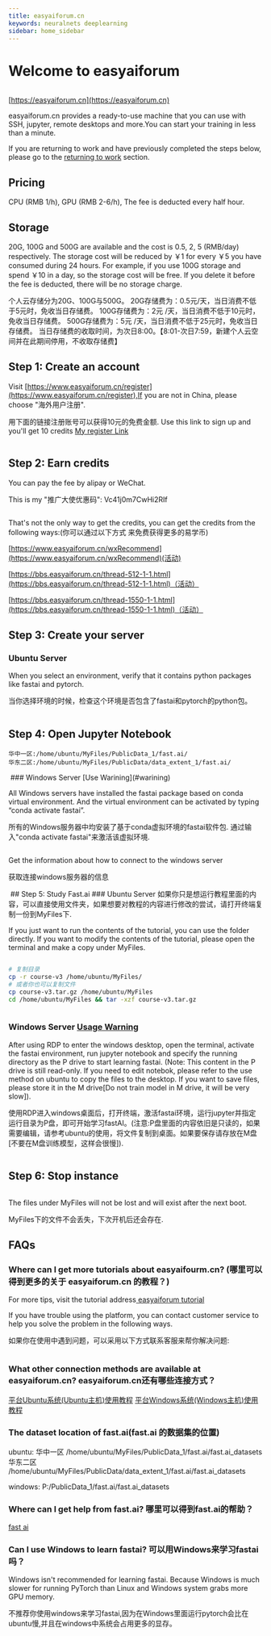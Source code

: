 ```yaml
---
title: easyaiforum.cn
keywords: neuralnets deeplearning
sidebar: home_sidebar
---
```


# Welcome to easyaiforum 
<img alt="" src="/images/easyaiforum/mainpage.png" class="screenshot">

[https://easyaiforum.cn](https://easyaiforum.cn)

easyaiforum.cn provides a ready-to-use machine that you can use with SSH, jupyter, remote desktops and more.You can start your training in less than a minute.

If you are returning to work and have previously completed the steps below, please go to the [returning to work](https://course.fast.ai/update_easyaiforum.html) section.

## Pricing

CPU (RMB 1/h), GPU (RMB 2-6/h), The fee is deducted every half hour.

## Storage

20G, 100G and 500G are available and the cost is 0.5, 2, 5 (RMB/day) respectively. 
The storage cost will be reduced by ￥1 for every ￥5 you have consumed during 24 hours. For example, if you use 100G storage and spend ￥10 in a day, so the storage cost will be free. If you delete it before the fee is deducted, there will be no storage charge.

个人云存储分为20G、100G与500G。
      20G存储费为：0.5元/天，当日消费不低于5元时，免收当日存储费。
      100G存储费为：2元 /天，当日消费不低于10元时，免收当日存储费。
      500G存储费为：5元 /天，当日消费不低于25元时，免收当日存储费。
      当日存储费的收取时间，为次日8:00。【8:01-次日7:59，新建个人云空间并在此期间停用，不收取存储费】

## Step 1: Create an account

Visit [https://www.easyaiforum.cn/register](https://www.easyaiforum.cn/register),If you are not in China, please choose "海外用户注册".

用下面的链接注册账号可以获得10元的免费金额.
Use this link to sign up and you'll get 10 credits [My register Link](https://www.easyaiforum.cn/?re_agent_code=Vc41j0m7CwHi2RIf)

<img alt="" src="/images/easyaiforum/reg.png" class="screenshot">


## Step 2: Earn credits

You can pay the fee by alipay or WeChat.

This is my "推广大使优惠码": Vc41j0m7CwHi2RIf

<img alt="" src="/images/easyaiforum/recharge.png" class="screenshot">

That's not the only way to get the credits, you can get the credits from the following ways:(你可以通过以下方式 来免费获得更多的易学币)

[https://www.easyaiforum.cn/wxRecommend](https://www.easyaiforum.cn/wxRecommend)(活动)

[https://bbs.easyaiforum.cn/thread-512-1-1.html](https://bbs.easyaiforum.cn/thread-512-1-1.html)（活动）

[https://bbs.easyaiforum.cn/thread-1550-1-1.html](https://bbs.easyaiforum.cn/thread-1550-1-1.html)（活动）


## Step 3: Create your server
### Ubuntu Server
When you select an environment, verify that it contains python packages like fastai and pytorch.

当你选择环境的时候，检查这个环境是否包含了fastai和pytorch的python包。

<img alt="" src="/images/easyaiforum/start.png" class="screenshot">

## Step 4: Open Jupyter Notebook
    华中一区:/home/ubuntu/MyFiles/PublicData_1/fast.ai/
	华东二区:/home/ubuntu/MyFiles/PublicData/data_extent_1/fast.ai/
<img alt="" src="/images/easyaiforum/jupyter_open.jpg" class="screenshot">
### Windows Server  [Use Warining](#warining)

All Windows servers have installed the fastai package based on conda virtual environment. And the virtual environment can be activated by typing “conda activate fastai”.

所有的Windows服务器中均安装了基于conda虚拟环境的fastai软件包. 通过输入"conda activate fastai"来激活该虚拟环境.

<img alt="" src="/images/easyaiforum/start_windows.jpg" class="screenshot">

Get the information about how to connect to the windows server

获取连接windows服务器的信息

<img alt="" src="/images/easyaiforum/get_connect.png" class="screenshot">
## Step 5: Study Fast.ai
### Ubuntu Server
如果你只是想运行教程里面的内容，可以直接使用文件夹，如果想要对教程的内容进行修改的尝试，请打开终端复制一份到MyFiles下.

If you just want to run the contents of the tutorial, you can use the folder directly. If you want to modify the contents of the tutorial, please open the terminal and make a copy under MyFiles.

<img alt="" src="/images/easyaiforum/fastai_d.jpg" class="screenshot">

```bash
# 复制目录
cp -r course-v3 /home/ubuntu/MyFiles/
# 或者你也可以复制文件
cp course-v3.tar.gz /home/ubuntu/MyFiles
cd /home/ubuntu/MyFiles && tar -xzf course-v3.tar.gz
```
<img alt="" src="/images/easyaiforum/start_my_fastai.png" class="screenshot">

### Windows Server [Usage Warning](#warning)

After using RDP to enter the windows desktop, open the terminal, activate the fastai environment, run jupyter notebook and specify the running directory as the P drive to start learning fastai. (Note: This content in the P drive is still read-only. If you need to edit notebok, please refer to the use method on ubuntu to copy the files to the desktop. If you want to save files, please store it in the M drive[Do not train model in M drive, it will be very slow]).

使用RDP进入windows桌面后，打开终端，激活fastai环境，运行jupyter并指定运行目录为P盘，即可开始学习fastAI。(注意:P盘里面的内容依旧是只读的，如果需要编辑，请参考ubuntu的使用，将文件复制到桌面。如果要保存请存放在M盘[不要在M盘训练模型，这样会很慢]).

<img alt="" src="/images/easyaiforum/study_w_fastai.jpg" class="screenshot">

## Step 6: Stop instance

<img alt="" src="/images/easyaiforum/stop_instance.png" class="screenshot">

The files under MyFiles will not be lost and will exist after the next boot.

MyFiles下的文件不会丢失，下次开机后还会存在.

## FAQs

### Where can I get more tutorials about easyaifourm.cn? (哪里可以得到更多的关于 easyaiforum.cn 的教程？)
For more tips, visit the tutorial address[ easyaiforum tutorial ](https://bbs.easyaiforum.cn/thread-1039-1-1.html)

If you have trouble using the platform, you can contact customer service to help you solve the problem in the following ways.

如果你在使用中遇到问题，可以采用以下方式联系客服来帮你解决问题:
<img alt="" src="/images/easyaiforum/contact1.png" class="screenshot">

<img alt="" src="/images/easyaiforum/contact2.png" class="screenshot">

### What other connection methods are available at easyaiforum.cn? easyaiforum.cn还有哪些连接方式？

[平台Ubuntu系统(Ubuntu主机)使用教程](https://bbs.easyaiforum.cn/forum.php?mod=viewthread&tid=1151&fromuid=245)
[平台Windows系统(Windows主机)使用教程](https://bbs.easyaiforum.cn/forum.php?mod=viewthread&tid=1056&fromuid=245)


### The dataset location of fast.ai(fast.ai 的数据集的位置)

ubuntu: 
    华中一区 /home/ubuntu/MyFiles/PublicData_1/fast.ai/fast.ai_datasets
	华东二区 /home/ubuntu/MyFiles/PublicData/data_extent_1/fast.ai/fast.ai_datasets

windows: P:/PublicData_1/fast.ai/fast.ai_datasets

### Where can I get help from fast.ai? 哪里可以得到fast.ai的帮助？

[ fast ai ](https://docs.fast.ai/)


### Can I use Windows to learn fastai? 可以用Windows来学习fastai吗？

<span id="warning"> </span>Windows isn't recommended for learning fastai. Because Windows is much slower for running PyTorch than Linux and Windows system grabs more GPU memory.

不推荐你使用windows来学习fastai,因为在Windows里面运行pytorch会比在ubuntu慢,并且在windows中系统会占用更多的显存。
